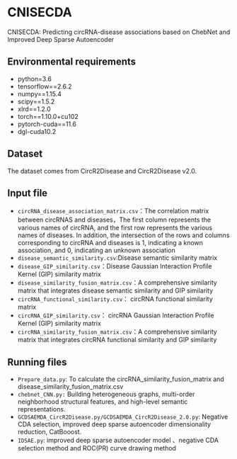 # CNISECDA

CNISECDA∶ Predicting circRNA-disease associations based on ChebNet and Improved Deep Sparse Autoencoder

## Environmental requirements

- python=3.6
- tensorflow==2.6.2
- numpy==1.15.4
- scipy==1.5.2
- xlrd==1.2.0
- torch==1.10.0+cu102
- pytorch-cuda==11.6
- dgl-cuda10.2

## Dataset

The dataset comes from CircR2Disease and  CircR2Disease v2.0.

## Input file

- `circRNA_disease_association_matrix.csv`：The correlation matrix between circRNAS and diseases，The first column represents the various names of circRNA, and the first row represents the various names of diseases. In addition, the intersection of the rows and columns corresponding to circRNA and diseases is 1, indicating a known association, and 0, indicating an unknown association
- `disease_semantic_similarity.csv`:Disease semantic similarity matrix
- `disease_GIP_similarity.csv`：Disease Gaussian Interaction Profile Kernel (GIP) similarity matrix
- `disease_similarity_fusion_matrix.csv`：A comprehensive similarity matrix that integrates disease semantic similarity and GIP similarity
- `circRNA_functional_similarity.csv`： circRNA functional similarity matrix
- `circRNA_GIP_similarity.csv`： circRNA Gaussian Interaction Profile Kernel (GIP) similarity matrix
- `circRNA_similarity_fusion_matrix.csv`：A comprehensive similarity matrix that integrates circRNA functional similarity and GIP similarity

## Running files

- `Prepare_data.py`:  To calculate the circRNA_similarity_fusion_matrix and disease_similarity_fusion_matrix.csv
- `chebnet_CNN.py:`  Building heterogeneous graphs, multi-order neighborhood structural features, and high-level semantic representations.
- `GCDSAEMDA_CircR2Disease.py/GCDSAEMDA_CircR2Disease_2.0.py`:  Negative CDA selection, improved deep sparse autoencoder dimensionality reduction, CatBooost.
- `IDSAE.py`:  improved deep sparse autoencoder model 、negative CDA selection method  and ROC(PR) curve drawing method 

